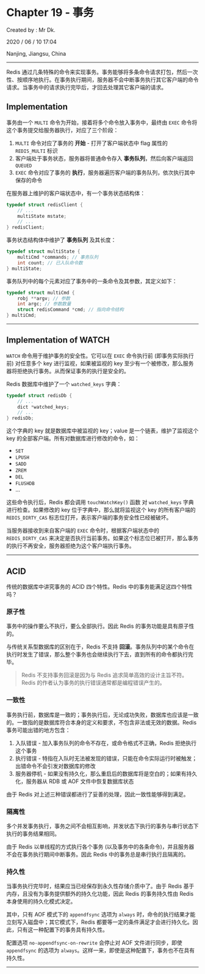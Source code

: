 # Chapter 19 - 事务

Created by : Mr Dk.

2020 / 06 / 10 17:04

Nanjing, Jiangsu, China

---

Redis 通过几条特殊的命令来实现事务。事务能够将多条命令请求打包，然后一次性、按顺序地执行。在事务执行期间，服务器不会中断事务执行其它客户端的命令请求。当事务中的请求执行完毕后，才回去处理其它客户端的请求。

## Implementation

事务由一个 `MULTI` 命令为开始，接着将多个命令放入事务中，最终由 `EXEC` 命令将这个事务提交给服务器执行，对应了三个阶段：

1. `MULTI` 命令对应了事务的 **开始** - 打开了客户端状态中 flag 属性的 `REDIS_MULTI` 标识
2. 客户端处于事务状态，服务器将普通命令存入 **事务队列**，然后向客户端返回 `QUEUED`
3. `EXEC` 命令对应了事务的 **执行**，服务器遍历客户端的事务队列，依次执行其中保存的命令

在服务器上维护的客户端状态中，有一个事务状态结构体：

```c
typedef struct redisClient {
    // ...
    multiState mstate;
    // ...
} redisClient;
```

事务状态结构体中维护了 **事务队列** 及其长度：

```c
typedef struct multiState {
    multiCmd *commands; // 事务队列
    int count; // 已入队命令数
} multiState;
```

事务队列中的每个元素对应了事务中的一条命令及其参数，其定义如下：

```c
typedef struct multiCmd {
    robj **argv; // 参数
    int argc; // 参数数量
    struct redisCommand *cmd; // 指向命令结构
} multiCmd;
```

---

## Implementation of WATCH

`WATCH` 命令用于维护事务的安全性。它可以在 `EXEC` 命令执行前 (即事务实际执行前) 对任意多个 key 进行监视，如果被监视的 key 至少有一个被修改，那么服务器将拒绝执行事务。从而保证事务的执行是安全的。

Redis 数据库中维护了一个 `watched_keys` 字典：

```c
typedef struct redisDb {
    // ...
    dict *watched_keys;
    // ...
} redisDb;
```

这个字典的 key 就是数据库中被监视的 key；value 是一个链表，维护了监视这个 key 的全部客户端。所有对数据库进行修改的命令，如：

* `SET`
* `LPUSH`
* `SADD`
* `ZREM`
* `DEL`
* `FLUSHDB`
* ...

这些命令执行后，Redis 都会调用 `touchWatchKey()` 函数 对 `watched_keys` 字典进行检查。如果修改的 key 位于字典中，那么就将监视这个 key 的所有客户端的 `REDIS_DIRTY_CAS` 标志位打开，表示客户端的事务安全性已经被破坏。

当服务器接收到来自客户端的 `EXEC` 命令时，根据客户端状态中的 `REDIS_DIRTY_CAS` 来决定是否执行当前事务。如果这个标志位已被打开，那么事务的执行不再安全，服务器拒绝为这个客户端执行事务。

---

## ACID

传统的数据库中讲究事务的 ACID 四个特性。Redis 中的事务能满足这四个特性吗？

### 原子性

事务中的操作要么不执行，要么全部执行。因此 Redis 的事务功能是具有原子性的。

与传统关系型数据库的区别在于，Redis 不支持 **回滚**。事务队列中的某个命令在执行时发生了错误，那么整个事务也会继续执行下去，直到所有的命令都执行完毕。

> Redis 不支持事务回滚是因为与 Redis 追求简单高效的设计主旨不符。Redis 的作者认为事务的执行错误通常都是编程错误产生的。

### 一致性

事务执行前，数据库是一致的；事务执行后，无论成功失败，数据库也应该是一致的。一致指的是数据库符合本身的定义和要求，不包含非法或无效的数据。Redis 事务可能出错的地方包含：

1. 入队错误 - 加入事务队列的命令不存在，或命令格式不正确，Redis 拒绝执行这个事务
2. 执行错误 - 特指在入队时无法被发现的错误，只能在命令实际运行时被触发；出错命令不会引发对数据库的修改
3. 服务器停机 - 如果没有持久化，那么重启后的数据库将是空白的；如果有持久化，服务器从 RDB 或 AOF 文件中恢复数据库状态

由于 Redis 对上述三种错误都进行了妥善的处理，因此一致性能够得到满足。

### 隔离性

多个并发事务执行，事务之间不会相互影响，并发状态下执行的事务与串行状态下执行的事务结果相同。

由于 Redis 以单线程的方式执行各个事务 (以及事务中的各条命令)，并且服务器不会在事务执行期间中断事务。因此 Redis 中的事务总是串行执行且隔离的。

### 持久性

当事务执行完毕时，结果应当已经保存到永久性存储介质中了。由于 Redis 基于内存，且没有为事务提供额外的持久化功能，因此 Redis 的事务持久性由 Redis 本身使用的持久化模式决定。

其中，只有 AOF 模式下的 `appendfsync` 选项为 `always` 时，命令的执行结果才能立刻写入磁盘中；其它模式下，Redis 都要等一定的条件满足才会进行持久化。因此，只有这一种配置下的事务具有持久性。

配置选项 `no-appendfsync-on-rewrite` 会停止对 AOF 文件进行同步，即使 `appendfsync` 的选项为 `always`。这样一来，即使是这种配置下，事务也不在具有持久性。

---

